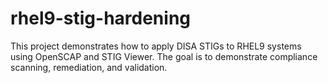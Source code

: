 # rhel9-stig-hardening
This project demonstrates how to apply DISA STIGs to RHEL9 systems using OpenSCAP and STIG Viewer. The goal is to demonstrate compliance scanning, remediation, and validation.
